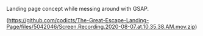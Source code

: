 Landing page concept while messing around with GSAP.

(https://github.com/codicts/The-Great-Escape-Landing-Page/files/5042046/Screen.Recording.2020-08-07.at.10.35.38.AM.mov.zip)
